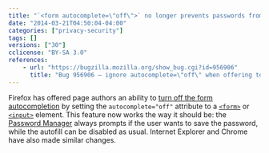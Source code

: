 ```yaml
---
title: "`<form autocomplete=\"off\">` no longer prevents passwords from being saved"
date: "2014-03-21T04:50:04-04:00"
categories: ["privacy-security"]
tags: []
versions: ["30"]
cclicense: "BY-SA 3.0"
references:
    - url: "https://bugzilla.mozilla.org/show_bug.cgi?id=956906"
      title: "Bug 956906 – ignore autocomplete=\"off\" when offering to save passwords via the password manager"
---
```

Firefox has offered page authors an ability to [turn off the form autocompletion](https://developer.mozilla.org/docs/Web/Security/Securing_your_site/Turning_off_form_autocompletion) by setting the `autocomplete="off"` attribute to a [`<form>`](https://developer.mozilla.org/docs/Web/HTML/Element/form) or [`<input>`](https://developer.mozilla.org/docs/Web/HTML/Element/input) element. This feature now works the way it should be: the [Password Manager](https://support.mozilla.org/en-US/kb/password-manager-remember-delete-change-passwords) always prompts if the user wants to save the password, while the autofill can be disabled as usual. Internet Explorer and Chrome have also made similar changes.
